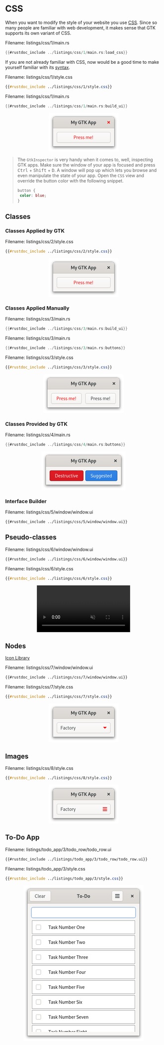 # CSS

When you want to modify the style of your website you use [CSS](https://de.wikipedia.org/wiki/Cascading_Style_Sheets).
Since so many people are familiar with web development, it makes sense that GTK supports its own variant of CSS.




<span class="filename">Filename: listings/css/1/main.rs</span>

```rust ,no_run,noplayground
{{#rustdoc_include ../listings/css/1/main.rs:load_css}}
```

If you are not already familiar with CSS, now would be a good time to make yourself familiar with its [syntax](https://developer.mozilla.org/en-US/docs/Web/CSS/Syntax).

<span class="filename">Filename: listings/css/1/style.css</span>

```css
{{#rustdoc_include ../listings/css/1/style.css}}
```

<span class="filename">Filename: listings/css/1/main.rs</span>

```rust ,no_run,noplayground
{{#rustdoc_include ../listings/css/1/main.rs:build_ui}}
```


<div style="text-align:center"><img src="img/css_1.png"/></div>

>The `GtkInspector` is very handy when it comes to, well, inspecting GTK apps.
>Make sure the window of your app is focused and press <kbd>Ctrl</kbd> + <kbd>Shift</kbd> + <kbd>D</kbd>.
> A window will pop up which lets you browse and even manipulate the state of your app.
> Open the `CSS` view and override the button color with the following snippet.
>```css
>button {
>  color: blue;
>}
>```

## Classes

### Classes Applied by GTK




<span class="filename">Filename: listings/css/2/style.css</span>

```css
{{#rustdoc_include ../listings/css/2/style.css}}
```

<div style="text-align:center"><img src="img/css_2.png"/></div>

### Classes Applied Manually

<span class="filename">Filename: listings/css/3/main.rs</span>

```rust ,no_run,noplayground
{{#rustdoc_include ../listings/css/3/main.rs:build_ui}}
```



<span class="filename">Filename: listings/css/3/main.rs</span>

```rust ,no_run,noplayground
{{#rustdoc_include ../listings/css/3/main.rs:buttons}}
```


<span class="filename">Filename: listings/css/3/style.css</span>

```css
{{#rustdoc_include ../listings/css/3/style.css}}
```

<div style="text-align:center"><img src="img/css_3.png"/></div>

### Classes Provided by GTK

<span class="filename">Filename: listings/css/4/main.rs</span>

```rust ,no_run,noplayground
{{#rustdoc_include ../listings/css/4/main.rs:buttons}}
```

<div style="text-align:center"><img src="img/css_4.png"/></div>

### Interface Builder

<span class="filename">Filename: listings/css/5/window/window.ui</span>

```xml
{{#rustdoc_include ../listings/css/5/window/window.ui}}
```


## Pseudo-classes

<span class="filename">Filename: listings/css/6/window/window.ui</span>

```xml
{{#rustdoc_include ../listings/css/6/window/window.ui}}
```

<span class="filename">Filename: listings/css/6/style.css</span>

```css
{{#rustdoc_include ../listings/css/6/style.css}}
```

<div style="text-align:center">
 <video autoplay muted loop>
  <source src="vid/css_6.webm" type="video/webm">
Your browser does not support the video tag.
 </video>
</div>

## Nodes

[Icon Library](https://apps.gnome.org/de/app/org.gnome.design.IconLibrary/)


<span class="filename">Filename: listings/css/7/window/window.ui</span>

```xml
{{#rustdoc_include ../listings/css/7/window/window.ui}}
```

<span class="filename">Filename: listings/css/7/style.css</span>

```css
{{#rustdoc_include ../listings/css/7/style.css}}
```

<div style="text-align:center"><img src="img/css_7.png"/></div>

## Images


<span class="filename">Filename: listings/css/8/style.css</span>

```css
{{#rustdoc_include ../listings/css/8/style.css}}
```

<div style="text-align:center"><img src="img/css_8.png"/></div>


## To-Do App

<span class="filename">Filename: listings/todo_app/3/todo_row/todo_row.ui</span>

```xml
{{#rustdoc_include ../listings/todo_app/3/todo_row/todo_row.ui}}
```

<span class="filename">Filename: listings/todo_app/3/style.css</span>

```css
{{#rustdoc_include ../listings/todo_app/3/style.css}}
```

<div style="text-align:center"><img src="img/todo_app_3_border.png"/></div>
